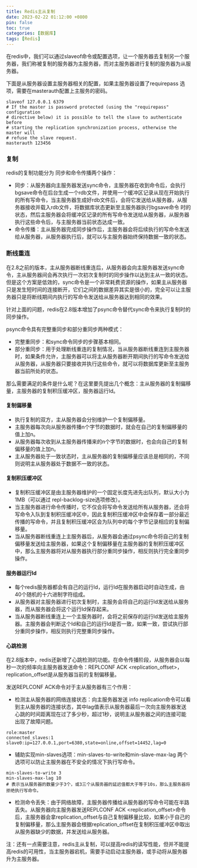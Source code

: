 ```yaml
---
title: Redis主从复制
date: 2023-02-22 01:12:00 +0800
pin: false 
toc: true
categories: [数据库]
tags: [Redis]
---
```


在redis中，我们可以通过slaveof命令或配置选项，让一个服务器去复制另一个服务器，我们称被复制的服务器为主服务器，而对主服务器进行复制的服务器为从服务器。

下面是从服务器设置主服务器相关的配置，如果主服务器设置了requirepass 选项，需要在masterauth配置上主服务的密码。 

```
slaveof 127.0.0.1 6379
# If the master is password protected (using the "requirepass" configuration
# directive below) it is possible to tell the slave to authenticate before
# starting the replication synchronization process, otherwise the master will
# refuse the slave request.
masterauth 123456
```

### 复制

redis的复制功能分为 同步和命令传播两个操作：

- 同步：从服务器向主服务器发送sync命令，主服务器在收到命令后，会执行bgsave命令在后台生成一个rdb文件，并使用一个缓冲区记录从现在开始执行的所有写命令，当主服务器生成好rdb文件后，会将它发送给从服务器，从服务器接收并载入rdb文件，将数据库状态更新至主服务器执行bgsave命令   时的状态，然后主服务器会将缓冲区记录的所有写命令发送给从服务器，从服务器执行这些命令后，与主服务器当前状态达成一致。
- 命令传播：主从服务器完成同步操作后，主服务器会将后续执行的写命令发送给从服务器，从服务器执行后，就可以与主服务器始终保持数据一致的状态。

### 断线重连

在2.8之前的版本，主从服务器断线重连后，从服务器会向主服务器发送sync命令，主从服务器间会再次执行一次初次复制时的同步操作以达到主从一致的状态。但是这个方案是低效的，sync命令是一个非常耗费资源的操作，如果主从服务器只是发生短时间的连接断开，它们之间的数据差异其实是很小的，完全可以让主服务器只是将断线期间内执行的写命令发送给从服务器达到相同的效果。

针对上面的问题，redis在2.8版本增加了psync命令替代sync命令来执行复制时的同步操作。

psync命令具有完整重同步和部分重同步两种模式：

- 完整重同步：和sync命令同步的步骤基本相同。
- 部分重同步：用于处理断线重连的复制情况，当从服务器断线重连到主服务器时，如果条件允许，主服务器可以将主从服务器断开期间执行的写命令发送给从服务器，从服务器只要接收并执行这些命令，就可以将数据库更新至主服务器当前所处的状态。

那么需要满足的条件是什么呢？在这里要先提出几个概念：主从服务器的复制偏移量，主服务器的复制积压缓冲区，服务器运行Id。

#### 复制偏移量

- 执行复制的双方，主从服务器会分别维护一个复制偏移量。
- 主服务器每次向从服务器传播n个字节的数据时，就会在自己的复制偏移量的值上加n。
- 从服务器每次收到从主服务器传播来的n个字节的数据时，也会向自己的复制偏移量的值上加n。
- 主从服务器处于一致状态时，主从服务器的复制偏移量应该总是相同的，不同则说明主从服务器处于数据不一致的状态。

#### 复制积压缓冲区

- 复制积压缓冲区是由主服务器维护的一个固定长度先进先出队列，默认大小为1MB（可以通过 repl-backlog-size选项修改）。
- 当主服务器进行命令传播时，它不仅会将写命令发送给所有从服务器，还会将写命令入队到复制积压缓冲区中，因此复制积压缓冲区中会保存着一部分最近传播的写命令，并且复制积压缓冲区会为队列中的每个字节记录相应的复制偏移量。
- 当从服务器断线重连上主服务器后，从服务器会通过psync命令将自己的复制偏移量发送给主服务器，如果这个复制偏移量在主服务器的复制积压缓冲区中，那么主服务器将对从服务器执行部分重同步操作，相反则执行完全重同步操作。

#### 服务器运行Id

- 每个redis服务器都会有自己的运行Id，运行Id在服务器启动时自动生成，由40个随机的十六进制字符组成。
- 从服务器对主服务器进行初次复制时，主服务会将自己的运行Id发送给从服务器，而从服务器会将这个运行Id保存起来。
- 当从服务器断线重连上一个主服务器时，会将之前保存的运行Id发送给主服务器。主服务器会判断这个Id和自己的运行Id是否一致，如果一致，尝试执行部分重同步操作，相反则执行完整重同步操作。

#### 心跳检测

在2.8版本中，redis还新增了心跳检测的功能。在命令传播阶段，从服务器会以每秒一次的频率向主服务器发送命令：REPLCONF ACK <replication_offset>，replication_offset是从服务器当前的复制偏移量。

发送REPLCONF ACK命令对于主从服务器有三个作用：

- 检测主从服务器的网络连接状态：向主服务器发送 info replication命令可以看到主从服务器的连接状态，其中lag值表示从服务器最后一次向主服务器发送心跳的时间距离现在过了多少秒，超过1秒，说明主从服务器之间的连接可能出现了故障问题。

```
role:master
connected_slaves:1
slave0:ip=127.0.0.1,port=6380,state=online,offset=14452,lag=0
```

- 辅助实现min-slaves选项：min-slaves-to-write和min-slave-max-lag 两个选项可以防止主服务器在不安全的情况下执行写命令。

```
min-slaves-to-write 3
min-slaves-max-lag 10
# 表示当从服务器的数量少于3个，或3三个从服务器的延迟值都大于等于10s，那么主服务器将拒绝执行写命令。
```

- 检测命令丢失：由于网络故障，主服务器传播给从服务器的写命令可能在半路丢失。从服务器向主服务器发送REPLCONF ACK <replication_offset>命令后，主服务器会拿replication_offset与自己复制偏移量比较，如果小于自己的复制偏移量，那么主服务器会根据replication_offset在复制积压缓冲区中取出从服务器缺少的数据，并发送给从服务器。

注：还有一点需要注意，redis主从复制，可以提高redis的读写性能，但并不能提高redis的可用性，当主服务器宕机，需要手动启动主服务器，或手动将从服务器升为主服务器。